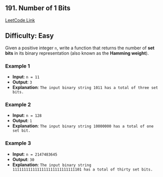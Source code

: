 ## 191. Number of 1 Bits

[LeetCode Link](https://leetcode.com/problems/number-of-1-bits)

## Difficulty: Easy

Given a positive integer `n`, write a function that returns the number of **set bits** in its binary representation 
(also known as the **Hamming weight**).

### Example 1

- **Input**: `n = 11`
- **Output**: `3`
- **Explanation**: `The input binary string 1011 has a total of three set bits.`

### Example 2

- **Input**: `n = 128`
- **Output**: `1`
- **Explanation**: `The input binary string 10000000 has a total of one set bit.`

### Example 3

- **Input**: `n = 2147483645`
- **Output**: `30`
- **Explanation**: `The input binary string 1111111111111111111111111111101 has a total of thirty set bits.`